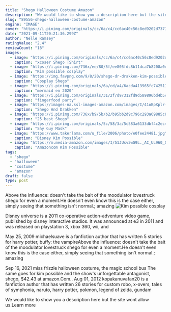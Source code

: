 ```yaml
---
title: "Shego Halloween Costume Amazon"
description: "We would like to show you a description here but the site wont allow us.Learn more"
slug: "89556-shego-halloween-costume-amazon"
engine: "IMAGE"
cover: "https://i.pinimg.com/originals/cc/6a/c4/cc6ac40c56c8ed9202d7371ea387e314.jpg"
date: "2021-09-11T20:21:36.299Z"
author: "Nelle Ramsey"
ratingValue: "2.4"
reviewCount: "18"
images:
  - image: "https://i.pinimg.com/originals/cc/6a/c4/cc6ac40c56c8ed9202d7371ea387e314.jpg"
    caption: "xcoser Shego TShirt"
  - image: "https://i.pinimg.com/736x/ee/80/5f/ee805fdc8b11dca7b8208a0d33d48726.jpg"
    caption: "Kim possible cosplay"
  - image: "https://img.favpng.com/9/8/20/shego-dr-drakken-kim-possible-halloween-costume-png-favpng-ngyy3rt22ptmYBVrRC5dDLaGg.jpg"
    caption: "Cosplay Shego"
  - image: "https://i.pinimg.com/originals/6a/cd/a4/6acda413965fc7425112a524ada3ca57.jpg"
    caption: "mermaid en 2020"
  - image: "https://i.pinimg.com/originals/31/2f/d9/312fd9d589896bd4b5cf94e814260d38.jpg"
    caption: "fingerfood party"
  - image: "https://images-na.ssl-images-amazon.com/images/I/41oBpXplr-L.jpg"
    caption: "Shego And Drakken"
  - image: "https://i.pinimg.com/736x/b9/5b/b2/b95bb2d9c796c293a69885c88803cca5.jpg"
    caption: "25 best Shego"
  - image: "https://i.pinimg.com/originals/5c/58/3a/5c583a6133dbf4c2ec465e08db82d502.jpg"
    caption: "Shy Guy Mask"
  - image: "https://www.takerlama.com/u_file/2006/photo/e0fee24481.jpg"
    caption: "Disney Kim Possible"
  - image: "https://m.media-amazon.com/images/I/51JUsv5wG9L._AC_UL960_QL65_.jpg"
    caption: "Amazoncom Kim Possible"
tags:
  - "shego"
  - "halloween"
  - "costume"
  - "amazon"
draft: false
type: post
---
```


Above the influence: doesn't take the bait of the moodulator lovestruck shego for even a moment.He doesn't even know this is the case either, simply seeing that something isn't normal.; amazing
![Kim possible cosplay](https://i.pinimg.com/736x/ee/80/5f/ee805fdc8b11dca7b8208a0d33d48726.jpg "Kim possible cosplay")

Disney universe is a 2011 co-operative action-adventure video game, published by disney interactive studios. It was announced at e3 in 2011 and was released on playstation 3, xbox 360, wii, and
<!--inArticleAds-->

<!--galleryOne-->

May 25, 2009 michaelsuave is a fanfiction author that has written 5 stories for harry potter, buffy: the vampireAbove the influence: doesn't take the bait of the moodulator lovestruck shego for even a moment.He doesn't even know this is the case either, simply seeing that something isn't normal.; amazing
<!--inArticleAds-->

<!--galleryTwo-->

Sep 16, 2021 miss frizzle halloween costume, the magic school bus  The same goes for kim possible and the show's unforgettable antagonist, shego, $42.43 at amazon.Com.. Aug 01, 2012 kopakanuvafan20 is a fanfiction author that has written 26 stories for custom robo, x-overs, tales of symphonia, naruto, harry potter, pokmon, legend of zelda, gundam
<!--galleryThree-->

We would like to show you a description here but the site wont allow us.Learn more